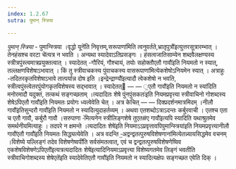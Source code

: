 ```yaml
---
index: 1.2.67
sutra: पुमान् स्त्रिया

---
```

_पुमान् स्त्रिया_ - पुमान्स्त्रिया ।वृद्धो यूने॑ति निवृत्तम्,सरूपाणा॑मिति त्वनुवर्तते,भ्रातृपुत्रौ॑इत्युत्तरसूत्रारम्भात् । तेनहंसश्च वरटा चे॑त्यत्र न भवति । अन्यथा स्यादेवाऽतिप्रसङ्गः । हंसत्वजातिसाम्येन शब्दवैलक्षण्यस्य स्त्रीत्रपुंस्त्वमात्रप्रयुक्तत्वात् । स्यादेतत् -गौरियं, गौश्चायं, तयोः सहोक्तौएतौ गावौ॑इति नियमतो न स्यात्, तल्लक्षणविशेषाऽभावात् । किं तु स्त्रीवाचकस्य पुंवाचकस्य वासरूपाणा॑मित्येकशेषोऽनियमेन स्यात् । अत्राहुः -तदितरकृतविशेषाऽभावे तात्पर्यान्न दोष इति ।इन्द्रेन्द्राण्यौ॑इत्यादौ त्वेकशेषो न भवति, स्त्रीत्वपुंस्त्वेतरपुंयोगकृतविशेषस्य सद्भावात् । स्यादेतत् —  — ॒एतौ गावौ॑इति नियमतो न स्या॑दिति मनोरमादौ यदुक्तं, तत्कथं सङ्गच्छताम् ।त्यदादितः शेषे पुंनपुंसकतः॑इति नियमप्रवृत्त्या स्त्रीवाचिनो गोशब्दस्य शेषेऽपिएतौ गावौ॑इति नियमतः प्रयोगः ध्यत्वेवेति चेत् । अत्र केचित् —  — दिक्प्रदर्शनमात्रमिदम् ।नीलौ गावौ॑इतिसुन्दरौ गावौ॑इति नियमतो न स्यादित्युदाहर्तव्यम् । अथवा एतशब्दोऽत्राऽदन्तः कर्बुरवाची । एतश्च एता च एतौ गावौ, कर्बुरौ गावौ ।सरुपाणा -॑मित्यनेन स्त्रीलिङ्गशेषे तुएत#ए गावौ॑इत्यपि स्यादिति यथाश्रुतमेव समर्थनीयमित्याहुः । तदपरे न क्षमन्ते ।त्यदादितः शेषे॑इति नियमाऽ‌ऽप्रवृत्तावपिपुमान्स्त्रिया॑इति नियमप्रवृत्त्यानीलौ गावौ॑एतौ गावौ॑इति नियमतः सिद्ध्यत्येवेति । अत्र वदन्ति -॒अद्वन्द्वतत्पुरुषविशेषणाना॑मित्येतन्न्यायसिद्धमेव वचनम् ।विशेष्ये यल्लिङ्गं तदेव विशेषणेष्वपी॑ति सर्वसंमतत्वात्, एवं च द्वन्द्वतत्पुरुषविशेषणेष्विव एकशेषविशेषणेऽपिएतौ॑इत्यत्रत्यदादितः शेषे॑इत्यादिनियमाऽप्रवृत्त्या विशेष्यगतमेव लिङ्गं भवतीति स्त्रीवाचिगोशब्दस्य शेषेएते॑इति स्यादेवेतिएतौ गावौ॑इति नियमतो न स्यादित्यक्षेपः सङ्गच्छत एवेति दिक् ।